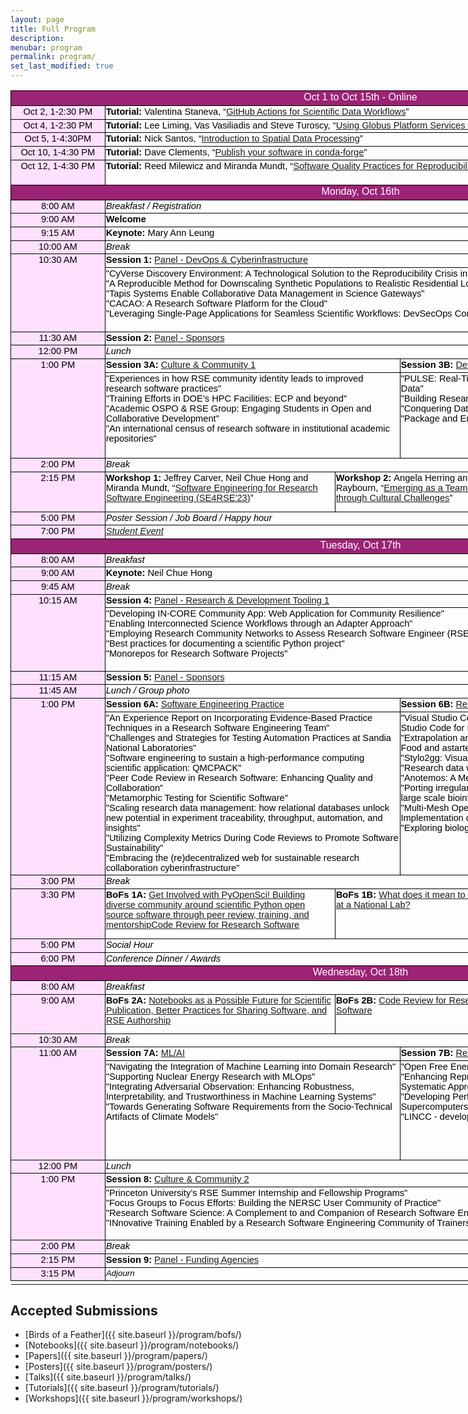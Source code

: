 ```yaml
---
layout: page
title: Full Program
description:
menubar: program
permalink: program/
set_last_modified: true
---
```


<html xmlns:o="urn:schemas-microsoft-com:office:office"
xmlns:x="urn:schemas-microsoft-com:office:excel"
xmlns="http://www.w3.org/TR/REC-html40">

<head>
<style id="Program_2856_Styles">
<!--table
	{mso-displayed-decimal-separator:"\.";
	mso-displayed-thousand-separator:"\,";}
@page
	{margin:.75in .7in .75in .7in;
	mso-header-margin:.3in;
	mso-footer-margin:.3in;}
.font5
	{color:black;
	font-size:11.0pt;
	font-weight:700;
	font-style:normal;
	text-decoration:none;
	font-family:Arial, sans-serif;
	mso-font-charset:0;}
.font6
	{color:black;
	font-size:11.0pt;
	font-weight:400;
	font-style:normal;
	text-decoration:none;
	font-family:Arial, sans-serif;
	mso-font-charset:0;}
.font7
	{color:black;
	font-size:11.0pt;
	font-weight:400;
	font-style:normal;
	text-decoration:none;
	font-family:Arial, sans-serif;
	mso-font-charset:0;}
.font8
	{color:black;
	font-size:11.0pt;
	font-weight:700;
	font-style:normal;
	text-decoration:none;
	font-family:Arial, sans-serif;
	mso-font-charset:0;}
tr
	{mso-height-source:auto;}
col
	{mso-width-source:auto;}
br
	{mso-data-placement:same-cell;}
.style0
	{mso-number-format:General;
	text-align:general;
	vertical-align:bottom;
	white-space:nowrap;
	mso-rotate:0;
	mso-background-source:auto;
	mso-pattern:auto;
	color:black;
	font-size:10.0pt;
	font-weight:400;
	font-style:normal;
	text-decoration:none;
	font-family:Arial;
	mso-generic-font-family:auto;
	mso-font-charset:0;
	border:none;
	mso-protection:locked visible;
	mso-style-name:Normal;
	mso-style-id:0;}
td
	{mso-style-parent:style0;
	padding-top:1px;
	padding-right:1px;
	padding-left:1px;
	mso-ignore:padding;
	color:black;
	font-size:10.0pt;
	font-weight:400;
	font-style:normal;
	text-decoration:none;
	font-family:Arial;
	mso-generic-font-family:auto;
	mso-font-charset:0;
	mso-number-format:General;
	text-align:general;
	vertical-align:bottom;
	border:none;
	mso-background-source:auto;
	mso-pattern:auto;
	mso-protection:locked visible;
	white-space:nowrap;
	mso-rotate:0;}
.xl65
	{mso-style-parent:style0;
	font-family:Arial, sans-serif;
	mso-font-charset:0;
	border:.5pt solid windowtext;}
.xl66
	{mso-style-parent:style0;
	color:white;
	font-size:12.0pt;
	font-family:Arial, sans-serif;
	mso-font-charset:0;
	text-align:center;
	vertical-align:top;
	border:.5pt solid windowtext;
	background:#9C2375;
	mso-pattern:#9C2375 none;
	white-space:normal;}
.xl67
	{mso-style-parent:style0;
	color:windowtext;
	font-size:12.0pt;
	font-family:Arial, sans-serif;
	mso-font-charset:0;
	border:.5pt solid windowtext;}
.xl68
	{mso-style-parent:style0;
	color:black;
	font-size:11.0pt;
	font-family:Arial, sans-serif;
	mso-font-charset:0;
	text-align:center;
	vertical-align:top;
	border:.5pt solid windowtext;
	background:#FFE0FF;
	mso-pattern:black none;
	white-space:normal;}
.xl69
	{mso-style-parent:style0;
	font-size:11.0pt;
	font-family:Arial, sans-serif;
	mso-font-charset:0;
	vertical-align:top;
	border:.5pt solid windowtext;
	white-space:normal;}
.xl70
	{mso-style-parent:style0;
	color:windowtext;
	font-family:Arial, sans-serif;
	mso-font-charset:0;
	border:.5pt solid windowtext;}
.xl71
	{mso-style-parent:style0;
	font-size:11.0pt;
	font-family:Arial, sans-serif;
	mso-font-charset:0;
	mso-number-format:"Medium Time";
	text-align:center;
	vertical-align:top;
	border:.5pt solid windowtext;
	background:#FFE0FF;
	mso-pattern:black none;
	white-space:normal;}
.xl72
	{mso-style-parent:style0;
	font-size:11.0pt;
	font-style:italic;
	font-family:Arial, sans-serif;
	mso-font-charset:0;
	text-align:left;
	vertical-align:top;
	border:.5pt solid windowtext;
	white-space:normal;}
.xl73
	{mso-style-parent:style0;
	color:white;
	font-size:12.0pt;
	font-family:Arial, sans-serif;
	mso-font-charset:0;
	text-align:center;
	vertical-align:top;
	border:.5pt solid windowtext;
	background:#9C2375;
	mso-pattern:#9C2375 none;
	white-space:normal;}
.xl74
	{mso-style-parent:style0;
	font-size:11.0pt;
	font-weight:700;
	font-family:Arial, sans-serif;
	mso-font-charset:0;
	text-align:left;
	vertical-align:top;
	border:.5pt solid windowtext;
	white-space:normal;}
.xl75
	{mso-style-parent:style0;
	font-size:11.0pt;
	font-family:Arial, sans-serif;
	mso-font-charset:0;
	text-align:left;
	vertical-align:top;
	border:.5pt solid windowtext;
	white-space:normal;}
.xl76
	{mso-style-parent:style0;
	color:black;
	font-size:11.0pt;
	font-family:Arial, sans-serif;
	mso-font-charset:0;
	vertical-align:top;
	border:.5pt solid windowtext;
	white-space:normal;}
.xl77
	{mso-style-parent:style0;
	font-size:11.0pt;
	font-weight:700;
	font-family:Arial, sans-serif;
	mso-font-charset:0;
	vertical-align:top;
	border:.5pt solid windowtext;
	white-space:normal;}
.xl78
	{mso-style-parent:style0;
	color:windowtext;
	font-family:Arial, sans-serif;
	mso-font-charset:0;
	border:.5pt solid windowtext;
	background:#FFE0FF;
	mso-pattern:black none;}
.xl79
	{mso-style-parent:style0;
	color:black;
	font-size:11.0pt;
	font-style:italic;
	font-family:Arial, sans-serif;
	mso-font-charset:0;
	vertical-align:top;
	border:.5pt solid windowtext;
	white-space:normal;}
.xl80
	{mso-style-parent:style0;
	color:black;
	font-size:11.0pt;
	font-weight:700;
	font-family:Arial, sans-serif;
	mso-font-charset:0;
	vertical-align:top;
	border:.5pt solid windowtext;
	white-space:normal;}
.xl81
	{mso-style-parent:style0;
	color:black;
	font-style:italic;
	font-family:Arial, sans-serif;
	mso-font-charset:0;
	vertical-align:top;
	border:.5pt solid windowtext;
	white-space:normal;}
.xl82
	{mso-style-parent:style0;
	color:black;
	font-size:11.0pt;
	font-family:Arial, sans-serif;
	mso-font-charset:0;
	text-align:left;
	vertical-align:top;
	border:.5pt solid windowtext;
	white-space:normal;}
.xl83
	{mso-style-parent:style0;
	color:black;
	font-size:11.0pt;
	font-weight:700;
	font-family:Arial, sans-serif;
	mso-font-charset:0;
	text-align:left;
	vertical-align:top;
	border:.5pt solid windowtext;
	white-space:normal;}
-->
</style>
</head>

<body link="#1155CC" vlink="#1155CC">
<!--[if !excel]>&nbsp;&nbsp;<![endif]-->
<!--The following information was generated by Microsoft Excel's Publish as Web
Page wizard.-->
<!--If the same item is republished from Excel, all information between the DIV
tags will be replaced.-->
<!----------------------------->
<!--START OF OUTPUT FROM EXCEL PUBLISH AS WEB PAGE WIZARD -->
<!----------------------------->

<div id="Program_2856" align=center x:publishsource="Excel">

<table border=0 cellpadding=0 cellspacing=0 width=1119 style='border-collapse:
 collapse;table-layout:fixed;width:840pt'>
 <col width=149 style='mso-width-source:userset;mso-width-alt:4778;width:112pt'>
 <col width=101 style='width:76pt'>
 <col width=173 style='mso-width-source:userset;mso-width-alt:5546;width:130pt'>
 <col width=95 style='mso-width-source:userset;mso-width-alt:3029;width:71pt'>
 <col width=104 style='mso-width-source:userset;mso-width-alt:3328;width:78pt'>
 <col width=185 style='mso-width-source:userset;mso-width-alt:5930;width:139pt'>
 <col width=312 style='mso-width-source:userset;mso-width-alt:9984;width:234pt'>
 <tr height=21 style='height:16.0pt'>
  <td colspan=7 height=21 class=xl66 width=1119 style='height:16.0pt;
  width:840pt'>Oct 1 to Oct 15th - Online</td>
 </tr>
 <tr height=20 style='height:15.0pt'>
  <td height=20 class=xl68 width=149 style='height:15.0pt;border-top:none;
  width:112pt'>Oct 2, 1-2:30 PM</td>
  <td colspan=6 class=xl69 width=970 style='border-left:none;width:728pt'><font
  class="font5">Tutorial: </font><font class="font7">Valentina Staneva, “<a href="{{ site.baseurl }}/program/tutorials/#github-actions-for-scientific-data-workflows">GitHub
  Actions for Scientific Data Workflows</a>”</font></td>
 </tr>
 <tr height=20 style='height:15.0pt'>
  <td height=20 class=xl68 width=149 style='height:15.0pt;border-top:none;
  width:112pt'>Oct 4, 1-2:30 PM</td>
  <td colspan=6 class=xl69 width=970 style='border-left:none;width:728pt'><font
  class="font5">Tutorial: </font><font class="font7">Lee Liming, Vas Vasiliadis
  and Steve Turoscy, “<a href="{{ site.baseurl }}/program/tutorials/#using-globus-platform-services-in-research-software-applications">Using Globus Platform Services in Research Software
  Applications</a>”</font></td>
 </tr>
 <tr height=20 style='height:15.0pt'>
  <td height=20 class=xl68 width=149 style='height:15.0pt;border-top:none;
  width:112pt'>Oct 5, 1-4:30PM</td>
  <td colspan=6 class=xl69 width=970 style='border-left:none;width:728pt'><font
  class="font5">Tutorial: </font><font class="font7">Nick Santos, “<a href="{{ site.baseurl }}/program/tutorials/#introduction-to-spatial-data-processing">Introduction
  to Spatial Data Processing</a>”</font></td>
 </tr>
 <tr height=20 style='height:15.0pt'>
  <td height=20 class=xl68 width=149 style='height:15.0pt;border-top:none;
  width:112pt'>Oct 10, 1-4:30 PM</td>
  <td colspan=6 class=xl69 width=970 style='border-left:none;width:728pt'><font
  class="font5">Tutorial: </font><font class="font7">Dave Clements, “<a href="{{ site.baseurl }}/program/tutorials/#publish-your-software-in-conda-forge">Publish
  your software in conda-forge</a>”</font></td>
 </tr>
 <tr height=40 style='height:30.0pt'>
  <td height=40 class=xl68 width=149 style='height:30.0pt;border-top:none;
  width:112pt'>Oct 12, 1-4:30 PM</td>
  <td colspan=6 class=xl69 width=970 style='border-left:none;width:728pt'><font
  class="font5">Tutorial: </font><font class="font7">Reed Milewicz and Miranda
  Mundt, “<a href="{{ site.baseurl }}/program/tutorials/#software-quality-practices-for-reproducibility">Software Quality Practices for Reproducibility</a>”</font></td>
 </tr>
 <tr height=21 style='height:16.0pt'>
  <td colspan=7 height=21 class=xl73 width=1119 style='height:16.0pt;
  width:840pt'>Monday, Oct 16th</td>
 </tr>
 <tr height=19 style='height:14.0pt'>
  <td height=19 class=xl71 width=149 style='height:14.0pt;border-top:none;
  width:112pt'>8:00 AM</td>
  <td colspan=6 class=xl72 width=970 style='border-left:none;width:728pt'>Breakfast
  / Registration</td>
 </tr>
 <tr height=19 style='height:14.0pt'>
  <td height=19 class=xl71 width=149 style='height:14.0pt;border-top:none;
  width:112pt'>9:00 AM</td>
  <td colspan=6 class=xl74 width=970 style='border-left:none;width:728pt'>Welcome</td>
 </tr>
 <tr height=19 style='height:14.0pt'>
  <td height=19 class=xl71 width=149 style='height:14.0pt;border-top:none;
  width:112pt'>9:15 AM</td>
  <td colspan=6 class=xl75 width=970 style='border-left:none;width:728pt'><font
  class="font5">Keynote:</font><font class="font7"> Mary Ann Leung</font></td>
 </tr>
 <tr height=19 style='height:14.0pt'>
  <td height=19 class=xl71 width=149 style='height:14.0pt;border-top:none;
  width:112pt'>10:00 AM</td>
  <td colspan=6 class=xl72 width=970 style='border-left:none;width:728pt'>Break</td>
 </tr>
 <tr height=19 style='mso-height-source:userset;height:14.0pt'>
  <td rowspan=2 height=122 class=xl71 width=149 style='height:91.0pt;
  border-top:none;width:112pt'>10:30 AM</td>
  <td colspan=6 class=xl76 width=970 style='border-left:none;width:728pt'><font
  class="font8">Session 1:</font><font class="font6"> <a href="{{ site.baseurl }}/program/sessions/#session-1-panel---devops--cyberinfrastructure">Panel - DevOps &amp;
  Cyberinfrastructure</a></font></td>
 </tr>
 <tr height=103 style='mso-height-source:userset;height:77.0pt'>
  <td colspan=6 height=103 class=xl82 width=970 style='height:77.0pt;
  border-left:none;width:728pt'>&quot;CyVerse Discovery Environment: A
  Technological Solution to the Reproducibility Crisis in Scientific
  Research&quot;<br>
    &quot;A Reproducible Method for Downscaling Synthetic Populations to
  Realistic Residential Locations&quot;<br>
    &quot;Tapis Systems Enable Collaborative Data Management in Science
  Gateways&quot;<br>
    &quot;CACAO: A Research Software Platform for the Cloud&quot;<br>
    &quot;Leveraging Single-Page Applications for Seamless Scientific
  Workflows: DevSecOps Considerations&quot;</td>
 </tr>
 <tr height=19 style='height:14.0pt'>
  <td height=19 class=xl71 width=149 style='height:14.0pt;border-top:none;
  width:112pt'>11:30 AM</td>
  <td colspan=6 class=xl77 width=970 style='border-left:none;width:728pt'>Session
  2: <font class="font7"><a href="{{ site.baseurl }}/program/sessions/#session-2-panel---sponsors">Panel - Sponsors</a></font></td>
 </tr>
 <tr height=19 style='height:14.0pt'>
  <td height=19 class=xl71 width=149 style='height:14.0pt;border-top:none;
  width:112pt'>12:00 PM</td>
  <td colspan=6 class=xl72 width=970 style='border-left:none;width:728pt'>Lunch</td>
 </tr>
 <tr height=19 style='mso-height-source:userset;height:14.0pt'>
  <td rowspan=2 height=156 class=xl71 width=149 style='height:117.0pt;
  border-top:none;width:112pt'>1:00 PM</td>
  <td colspan=4 class=xl75 width=473 style='border-left:none;width:355pt'><font
  class="font5">Session 3A:</font><font class="font7"> <a href="{{ site.baseurl }}/program/sessions/#session-3a-culture--community-1">Culture &amp; Community
  1</a></font></td>
  <td colspan=2 class=xl82 width=497 style='border-left:none;width:373pt'><font
  class="font8">Session 3B:</font><font class="font6"> <a href="{{ site.baseurl }}/program/sessions/#session-3b-devops--cyberinfrastructure">DevOps &amp;
  Cyberinfrastructure</a></font></td>
 </tr>
 <tr height=137 style='mso-height-source:userset;height:103.0pt'>
  <td colspan=4 height=137 class=xl75 width=473 style='height:103.0pt;
  border-left:none;width:355pt'>&quot;Experiences in how RSE community identity
  leads to improved research software practices&quot;<br>
    &quot;Training Efforts in DOE’s HPC Facilities: ECP and beyond&quot;<br>
    &quot;Academic OSPO &amp; RSE Group: Engaging Students in Open and Collaborative
  Development&quot;<br>
    &quot;An international census of research software in institutional
  academic repositories&quot;</td>
  <td colspan=2 class=xl82 width=497 style='border-left:none;width:373pt'>&quot;PULSE:
  Real-Time Monitoring and Analysis Framework Leveraging Twitter
  Data&quot;<br>
    &quot;Building Research Apps with Globus PaaS&quot;<br>
    &quot;Conquering Data Chaos: Research Data Management with
  Kubernetes&quot;<br>
    &quot;Package and Environment Management with conda&quot;</td>
 </tr>
 <tr height=19 style='height:14.0pt'>
  <td height=19 class=xl71 width=149 style='height:14.0pt;border-top:none;
  width:112pt'>2:00 PM</td>
  <td colspan=6 class=xl72 width=970 style='border-left:none;width:728pt'>Break</td>
 </tr>
 <tr height=17 style='height:13.0pt'>
  <td rowspan=3 height=63 class=xl71 width=149 style='height:48.0pt;border-top:
  none;width:112pt'>2:15 PM</td>
  <td colspan=3 rowspan=3 class=xl69 width=369 style='width:277pt'><font
  class="font5">Workshop 1: </font><font class="font7">Jeffrey Carver, Neil
  Chue Hong and Miranda Mundt, “<a href="{{ site.baseurl }}/program/workshops/">Software Engineering for Research Software
  Engineering (SE4RSE'23)</a>”</font></td>
  <td colspan=2 rowspan=3 class=xl69 width=289 style='width:217pt'><font
  class="font5">Workshop 2: </font><font class="font7">Angela Herring and
  Elaine M. Raybourn, “<a href="{{ site.baseurl }}/program/workshops/">Emerging as a Team Leader through Cultural Challenges</a>”</font></td>
  <td rowspan=3 class=xl69 width=312 style='border-top:none;width:234pt'><font
  class="font5">Workshop 3:</font><font class="font7"> TBD</font></td>
 </tr>
 <tr height=17 style='height:13.0pt'>
 </tr>
 <tr height=29 style='mso-height-source:userset;height:22.0pt'>
 </tr>
 <tr height=19 style='height:14.0pt'>
  <td height=19 class=xl71 width=149 style='height:14.0pt;border-top:none;
  width:112pt'>5:00 PM</td>
  <td colspan=6 class=xl72 width=970 style='border-left:none;width:728pt'>Poster
  Session / Job Board / Happy hour</td>
 </tr>
 <tr height=19 style='height:14.0pt'>
  <td height=19 class=xl71 width=149 style='height:14.0pt;border-top:none;
  width:112pt'>7:00 PM</td>
  <td colspan=6 class=xl72 width=970 style='border-left:none;width:728pt'><a href="{{ site.baseurl }}/program/events/student-event/">Student
  Event</a></td>
 </tr>
 <tr height=21 style='height:16.0pt'>
  <td colspan=7 height=21 class=xl66 width=1119 style='height:16.0pt;
  width:840pt'>Tuesday, Oct 17th</td>
 </tr>
 <tr height=19 style='height:14.0pt'>
  <td height=19 class=xl71 width=149 style='height:14.0pt;border-top:none;
  width:112pt'>8:00 AM</td>
  <td colspan=6 class=xl72 width=970 style='border-left:none;width:728pt'>Breakfast</td>
 </tr>
 <tr height=19 style='height:14.0pt'>
  <td height=19 class=xl71 width=149 style='height:14.0pt;border-top:none;
  width:112pt'>9:00 AM</td>
  <td colspan=6 class=xl75 width=970 style='border-left:none;width:728pt'><font
  class="font5">Keynote:</font><font class="font7"> Neil Chue Hong</font></td>
 </tr>
 <tr height=19 style='height:14.0pt'>
  <td height=19 class=xl71 width=149 style='height:14.0pt;border-top:none;
  width:112pt'>9:45 AM</td>
  <td colspan=6 class=xl79 width=970 style='border-left:none;width:728pt'>Break</td>
 </tr>
 <tr height=19 style='mso-height-source:userset;height:14.0pt'>
  <td rowspan=2 height=120 class=xl71 width=149 style='height:90.0pt;
  border-top:none;width:112pt'>10:15 AM</td>
  <td colspan=6 class=xl80 width=970 style='border-left:none;width:728pt'>Session
  4: <font class="font6"><a href="{{ site.baseurl }}/program/sessions/#session-4-panel---research--development-tooling-1">Panel - Research &amp; Development Tooling 1</a></font></td>
 </tr>
 <tr height=101 style='mso-height-source:userset;height:76.0pt'>
  <td colspan=6 height=101 class=xl82 width=970 style='height:76.0pt;
  border-left:none;width:728pt'>&quot;Developing IN-CORE Community App: Web
  Application for Community Resilience&quot;<br>
    &quot;Enabling Interconnected Science Workflows through an Adapter
  Approach&quot;<br>
    &quot;Employing Research Community Networks to Assess Research Software
  Engineer (RSE) Impact&quot;<br>
    &quot;Best practices for documenting a scientific Python
  project&quot;<br>
    &quot;Monorepos for Research Software Projects&quot;</td>
 </tr>
 <tr height=19 style='height:14.0pt'>
  <td height=19 class=xl71 width=149 style='height:14.0pt;border-top:none;
  width:112pt'>11:15 AM</td>
  <td colspan=6 class=xl69 width=970 style='border-left:none;width:728pt'><font
  class="font5">Session 5:</font><font class="font7"> <a href="{{ site.baseurl }}/program/sessions/#session-5-panel---sponsors">Panel - Sponsors</a></font></td>
 </tr>
 <tr height=19 style='height:14.0pt'>
  <td height=19 class=xl71 width=149 style='height:14.0pt;border-top:none;
  width:112pt'>11:45 AM</td>
  <td colspan=6 class=xl72 width=970 style='border-left:none;width:728pt'>Lunch 
  / Group photo</td>
 </tr>
 <tr height=19 style='mso-height-source:userset;height:14.0pt'>
  <td rowspan=2 height=178 class=xl71 width=149 style='height:133.0pt;
  border-top:none;width:112pt'>1:00 PM</td>
  <td colspan=4 class=xl82 width=473 style='border-left:none;width:355pt'><font
  class="font8">Session 6A:</font><font class="font6"> <a href="{{ site.baseurl }}/program/sessions/#session-6a-software-engineering-practice">Software Engineering
  Practice</a></font></td>
  <td colspan=2 class=xl83 width=497 style='border-left:none;width:373pt'>Session
  6B: <font class="font6"><a href="{{ site.baseurl }}/program/sessions/#session-6b-research--development-tooling-2">Research &amp; Development Tooling 2</a></font></td>
 </tr>
 <tr height=159 style='mso-height-source:userset;height:119.0pt'>
  <td colspan=4 height=159 class=xl82 width=473 style='height:119.0pt;
  border-left:none;width:355pt'>&quot;An Experience Report on Incorporating
  Evidence-Based Practice Techniques in a Research Software Engineering
  Team&quot;<br>
    &quot;Challenges and Strategies for Testing Automation Practices at Sandia
  National Laboratories&quot;<br>
    &quot;Software engineering to sustain a high-performance computing
  scientific application: QMCPACK&quot;<br>
    &quot;Peer Code Review in Research Software: Enhancing Quality and
  Collaboration&quot; <br>
  &quot;Metamorphic Testing for Scientific
  Software&quot;<br>
  &quot;Scaling research data management: how relational databases unlock new
  potential in experiment traceability, throughput, automation, and
  insights&quot;<br>
    &quot;Utilizing Complexity Metrics During Code Reviews to Promote Software
  Sustainability&quot;<br>
    &quot;Embracing the (re)decentralized web for sustainable research
  collaboration cyberinfrastructure&quot;</td>
  <td colspan=2 class=xl82 width=497 style='border-left:none;width:373pt'>&quot;Visual
  Studio Code on HPC Clusters: Unleashing the Power of Visual Studio Code for
  High-Performance&quot;<br>
    &quot;Extrapolation and Interpolation in Machine Learning Modeling with
  Fast Food and astartes&quot;<br>
    &quot;Stylo2gg: Visualizing reproducible stylometric analysis&quot;<br>
    &quot;Research data with Airtable: processing and parsing&quot; <br>
    &quot;Anotemos: A Media Annotation Software for Efficient Research Analysis&quot;<br>
    &quot;Porting irregular bioinformatics algorithms to GPUs and integrating
  them in large scale bioinformatics applications&quot;<br>
    &quot;Multi-Mesh Operations (MMOPS): A Library for Mesh Agnostic
  Implementation of 3D Physics&quot;<br>
    &quot;Exploring biologically relevant chemical space - The data way&quot;</td>
 </tr>
 <tr height=19 style='height:14.0pt'>
  <td height=19 class=xl71 width=149 style='height:14.0pt;border-top:none;
  width:112pt'>3:00 PM</td>
  <td colspan=6 class=xl79 width=970 style='border-left:none;width:728pt'>Break</td>
 </tr>
 <tr height=17 style='mso-height-source:userset;height:13.0pt'>
  <td rowspan=2 height=80 class=xl71 width=149 style='height:60.0pt;border-top:
  none;width:112pt'>3:30 PM</td>
  <td colspan=3 rowspan=2 class=xl75 width=369 style='width:277pt'><font
  class="font5">BoFs 1A:</font><font class="font7"> <a href="{{ site.baseurl }}/program/bofs/#get-involved-with-pyopensci-building-diverse-community-around-scientific-python-open-source-software-through-peer-review-training-and-mentorship">Get Involved with
  PyOpenSci! Building diverse community around scientific Python open source
  software through peer review, training, and mentorshipCode Review for
  Research Software</a></font></td>
  <td colspan=2 rowspan=2 class=xl75 width=289 style='width:217pt'><font
  class="font5">BoFs 1B:</font><font class="font7"> <a href="{{ site.baseurl }}/program/bofs/#what-does-it-mean-to-be-an-rse-at-a-national-lab">What does it mean to be an
  RSE at a National Lab?</a></font></td>
  <td rowspan=2 class=xl75 width=312 style='border-top:none;width:234pt'><font
  class="font5">BoFs 1C:</font><font class="font7"> <a href="{{ site.baseurl }}/program/bofs/#polyglot-software-development-and-language-interoperation">Polyglot Software
  Development and Language Interoperation</a></font></td>
 </tr>
 <tr height=63 style='mso-height-source:userset;height:47.0pt'></tr>
 <tr height=19 style='height:14.0pt'>
  <td height=19 class=xl71 width=149 style='height:14.0pt;border-top:none;
  width:112pt'>5:00 PM</td>
  <td colspan=6 class=xl72 width=970 style='border-left:none;width:728pt'>Social
  Hour</td>
 </tr>
 <tr height=19 style='height:14.0pt'>
  <td height=19 class=xl71 width=149 style='height:14.0pt;border-top:none;
  width:112pt'>6:00 PM</td>
  <td colspan=6 class=xl72 width=970 style='border-left:none;width:728pt'>Conference
  Dinner / Awards<span style='mso-spacerun:yes'> </span></td>
 </tr>
 <tr height=21 style='height:16.0pt'>
  <td colspan=7 height=21 class=xl66 width=1119 style='height:16.0pt;
  width:840pt'>Wednesday, Oct 18th</td>
 </tr>
 <tr height=19 style='height:14.0pt'>
  <td height=19 class=xl71 width=149 style='height:14.0pt;border-top:none;
  width:112pt'>8:00 AM</td>
  <td colspan=6 class=xl72 width=970 style='border-left:none;width:728pt'>Breakfast</td>
 </tr>
 <tr height=17 style='mso-height-source:userset;height:13.0pt'>
  <td rowspan=2 height=62 class=xl71 width=149 style='height:47.0pt;border-top:
  none;width:112pt'>9:00 AM</td>
  <td colspan=3 rowspan=2 class=xl75 width=369 style='width:277pt'><font
  class="font5">BoFs 2A:</font><font class="font7"> <a href="{{ site.baseurl }}/program/bofs/#notebooks-as-a-possible-future-for-scientific-publication-better-practices-for-sharing-software-and-rse-authorship">Notebooks as a Possible
  Future for Scientific Publication, Better Practices for Sharing Software, and
  RSE Authorship</a></font></td>
  <td colspan=2 rowspan=2 class=xl82 width=289 style='width:217pt'><font
  class="font8">BoFs 2B:</font><font class="font6"> <a href="{{ site.baseurl }}/program/bofs/#code-review-for-research-software">Code Review for Research
  Software</a></font></td>
  <td rowspan=2 class=xl82 width=312 style='border-top:none;width:234pt'><font
  class="font8">BoFs 2C: </font><font class="font6">TBD</font></td>
 </tr>
 <tr height=45 style='mso-height-source:userset;height:34.0pt'>
 </tr>
 <tr height=19 style='height:14.0pt'>
  <td height=19 class=xl71 width=149 style='height:14.0pt;border-top:none;
  width:112pt'>10:30 AM</td>
  <td colspan=6 class=xl79 width=970 style='border-left:none;width:728pt'>Break</td>
 </tr>
 <tr height=19 style='mso-height-source:userset;height:14.0pt'>
  <td rowspan=2 height=178 class=xl71 width=149 style='height:133.0pt;
  border-top:none;width:112pt'>11:00 AM</td>
  <td colspan=4 class=xl83 width=473 style='border-left:none;width:355pt'>Session
  7A: <font class="font6"><a href="{{ site.baseurl }}/program/sessions/#session-7a-mlai">ML/AI</a></font></td>
  <td colspan=2 class=xl83 width=497 style='border-left:none;width:373pt'>Session
  7B: <font class="font6"><a href="{{ site.baseurl }}/program/sessions/#session-7b-research--development-tooling-1">Research &amp; Development Tooling 3</a></font></td>
 </tr>
 <tr height=159 style='mso-height-source:userset;height:119.0pt'>
  <td colspan=4 height=159 class=xl82 width=473 style='height:119.0pt;
  border-left:none;width:355pt'>&quot;Navigating the Integration of Machine Learning into
  Domain Research&quot;<br>
    &quot;Supporting Nuclear Energy Research with MLOps&quot;<br>
    &quot;Integrating Adversarial Observation: Enhancing Robustness,
  Interpretability, and Trustworthiness in Machine Learning Systems&quot;<br>
    &quot;Towards Generating Software Requirements from the Socio-Technical
  Artifacts of Climate Models&quot;</td>
  <td colspan=2 class=xl82 width=497 style='border-left:none;width:373pt'>&quot;Open Free Energy: An Open Source Ecosystem for
  Alchemistry&quot;<br>
    &quot;Enhancing Reproducibility in Environmental Health Studies through a
  Systematic Approach to Streamline Exposure Data Processing&quot;<br>
    &quot;Developing Performance Portable Astrophysics Codes for Exascale
  Supercomputers&quot;<br>
    &quot;LINCC - developing software for large-scale analysis of data&quot;</td>
 </tr>
 <tr height=19 style='height:14.0pt'>
  <td height=19 class=xl71 width=149 style='height:14.0pt;border-top:none;
  width:112pt'>12:00 PM</td>
  <td colspan=6 class=xl72 width=970 style='border-left:none;width:728pt'>Lunch</td>
 </tr>
 <tr height=19 style='mso-height-source:userset;height:14.0pt'>
  <td rowspan=2 height=104 class=xl71 width=149 style='height:78.0pt;
  border-top:none;width:112pt'>1:00 PM</td>
  <td colspan=6 class=xl76 width=970 style='border-left:none;width:728pt'><font
  class="font8">Session 8:</font><font class="font6"> <a href="{{ site.baseurl }}/program/sessions/#session-8-culture--community-2">Culture &amp; Community
  2</a></font></td>
 </tr>
 <tr height=85 style='mso-height-source:userset;height:64.0pt'>
  <td colspan=6 height=85 class=xl82 width=970 style='height:64.0pt;border-left:
  none;width:728pt'>&quot;Princeton University’s RSE Summer Internship and
  Fellowship Programs&quot;<br>
    &quot;Focus Groups to Focus Efforts: Building the NERSC User Community of
  Practice&quot;<br>
    &quot;Research Software Science: A Complement to and Companion of Research
  Software Engineering&quot;<br>
    &quot;INnovative Training Enabled by a Research Software Engineering
  Community of Trainers (INTERSECT)&quot;</td>
 </tr>
 <tr height=19 style='height:14.0pt'>
  <td height=19 class=xl71 width=149 style='height:14.0pt;border-top:none;
  width:112pt'>2:00 PM</td>
  <td colspan=6 class=xl79 width=970 style='border-left:none;width:728pt'>Break</td>
 </tr>
 <tr height=19 style='height:14.0pt'>
  <td height=19 class=xl71 width=149 style='height:14.0pt;border-top:none;
  width:112pt'>2:15 PM</td>
  <td colspan=6 class=xl80 width=970 style='border-left:none;width:728pt'>Session
  9: <font class="font6"><a href="{{ site.baseurl }}/program/sessions/#session-9-panel---funding-agencies">Panel - Funding Agencies</a></font></td>
 </tr>
 <tr height=19 style='height:14.0pt'>
  <td height=19 class=xl71 width=149 style='height:14.0pt;border-top:none;
  width:112pt'>3:15 PM</td>
  <td colspan=6 class=xl81 width=970 style='border-left:none;width:728pt'>Adjourn</td>
 </tr>
 <td></td>
</table>

</div>

<!----------------------------->
<!--END OF OUTPUT FROM EXCEL PUBLISH AS WEB PAGE WIZARD-->
<!----------------------------->
</body>

</html>

## Accepted Submissions

- [Birds of a Feather]({{ site.baseurl }}/program/bofs/)
- [Notebooks]({{ site.baseurl }}/program/notebooks/)
- [Papers]({{ site.baseurl }}/program/papers/)
- [Posters]({{ site.baseurl }}/program/posters/)
- [Talks]({{ site.baseurl }}/program/talks/)
- [Tutorials]({{ site.baseurl }}/program/tutorials/)
- [Workshops]({{ site.baseurl }}/program/workshops/)
